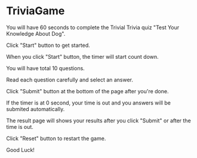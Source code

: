# TriviaGame

You will have 60 seconds to complete the Trivial Trivia quiz "Test Your Knowledge About Dog".

Click "Start" button to get started.

When you click "Start" button, the timer will start count down.

You will have total 10 questions.

Read each question carefully and select an answer.

Click "Submit" button at the bottom of the page after you're done.

If the timer is at 0 second, your time is out and you answers will be submited automatically.

The result page will shows your results after you click "Submit" or after the time is out.

Click "Reset" button to restart the game.

Good Luck!

